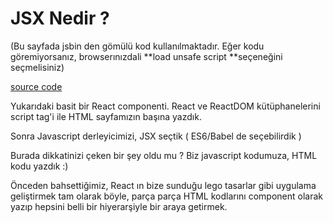 # JSX Nedir ?

\(Bu sayfada jsbin den gömülü kod kullanılmaktadır. Eğer kodu göremiyorsanız, browserınızdali **load unsafe script **seçeneğini seçmelisiniz\)

[source code](http://jsbin.com/mebesol/edit?,js,output)

Yukarıdaki basit bir React componenti. React ve ReactDOM kütüphanelerini script tag'i ile HTML sayfamızın başına yazdık.

Sonra Javascript derleyicimizi, JSX seçtik \( ES6/Babel de seçebilirdik \)

Burada dikkatinizi çeken bir şey oldu mu ? Biz javascript kodumuza, HTML kodu yazdık :\) 

Önceden bahsettiğimiz, React ın bize sunduğu lego tasarlar gibi uygulama geliştirmek tam olarak böyle, parça parça HTML kodlarını component olarak yazıp hepsini belli bir hiyerarşiyle bir araya getirmek.

